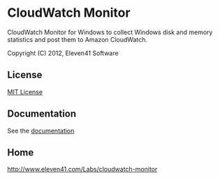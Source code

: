 # CloudWatch Monitor
CloudWatch Monitor for Windows to collect Windows disk and memory statistics and post them to Amazon CloudWatch.

Copyright (C) 2012, Eleven41 Software

## License
[MIT License](https://github.com/eleven41/CloudWatchMonitor/blob/master/LICENSE.md)

## Documentation
See the [documentation](https://github.com/eleven41/CloudWatchMonitor/wiki)

## Home

http://www.eleven41.com/Labs/cloudwatch-monitor
